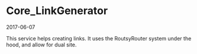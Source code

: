 Core_LinkGenerator
==================
2017-06-07


This service helps creating links.
It uses the RoutsyRouter system under the hood,
and allow for dual site.